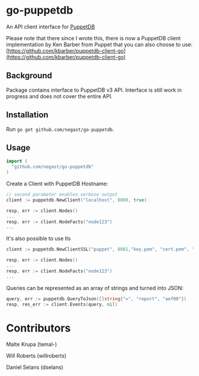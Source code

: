 # go-puppetdb

An API client interface for [PuppetDB](https://docs.puppetlabs.com/puppetdb/latest/)

Please note that there since I wrote this, there is now a PuppetDB client implementation by Ken Barber from Puppet that you can also choose to use: [https://github.com/kbarber/puppetdb-client-go](https://github.com/kbarber/puppetdb-client-go)

## Background

Package contains interface to PuppetDB v3 API.  Interface is still work in progress and does not cover the entire API. 

## Installation

Run `go get github.com/negast/go-puppetdb`.

## Usage


```go
import (
  "github.com/negast/go-puppetdb"
)
```

Create a Client with PuppetDB Hostname:

```go
// second parameter enables verbose output
client := puppetdb.NewClient("localhost", 8080, true)

resp, err := client.Nodes()
...
resp, err := client.NodeFacts("node123")
...
```

It's also possible to use tls
```go
client := puppetdb.NewClientSSL("puppet", 8081,"key.pem", "cert.pem", "ca.pem", true)

resp, err := client.Nodes()
...
resp, err := client.NodeFacts("node123")
...
```

Queries can be represented as an array of strings and turned into JSON:

```go
query, err := puppetdb.QueryToJson([]string{"=", "report", "aef00"})
resp, res_err := client.Events(query, nil)
```

# Contributors

Malte Krupa (temal-)

Will Roberts (willroberts)

Daniel Selans (dselans)
